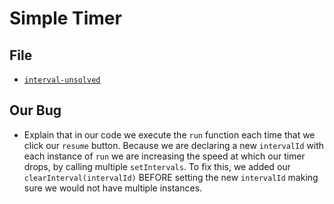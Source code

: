 # Simple Timer

## File

* [`interval-unsolved`](../Unsolved/interval-unsolved.html)

## Our Bug

* Explain that in our code we execute the `run` function each time that we click our `resume` button. Because we are declaring a new `intervalId` with each instance of `run` we are increasing the speed at which our timer drops, by calling multiple `setIntervals`. To fix this, we added our `clearInterval(intervalId)` BEFORE setting the new `intervalId` making sure we would not have multiple instances.
